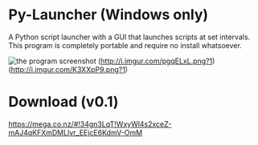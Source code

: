 Py-Launcher (Windows only)
===========

A Python script launcher with a GUI that launches scripts at set intervals. This program is completely portable and require no install whatsoever.


![the program screenshot](http://i.imgur.com/EbwTyx2.png?1) (http://i.imgur.com/pgqELxL.png?1) (http://i.imgur.com/K3XXpP9.png?1)


Download (v0.1)
=======
https://mega.co.nz/#!34gn3LqT!WxyWl4s2xceZ-mAJ4qKFXmDMLlvr_EEjcE6KdmV-OmM

